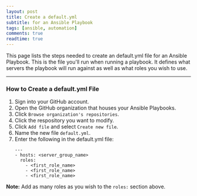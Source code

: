 ```yaml
---
layout: post
title: Create a default.yml
subtitle: for an Ansible Playbook
tags: [ansible, automation]
comments: true
readtime: true
---
```


This page lists the steps needed to create an default.yml file for an Ansible Playbook. This is the file you'll run when running a playbook. It defines what servers the playbook will run against as well as what roles you wish to use.

---
### How to Create a default.yml File
1. Sign into your GitHub account.
2. Open the GitHub organization that houses your Ansible Playbooks.
3. Click `Browse organization's repositories`.
4. Click the respository you want to modify.
5. Click `Add file` and select `Create new file`.
6. Name the new file `default.yml`.
7. Enter the following in the default.yml file:
    ```
    ---
    - hosts: <server_group_name>
      roles:
        - <first_role_name>
        - <first_role_name>
        - <first_role_name>
    ```
**Note:** Add as many roles as you wish to the `roles:` section above.
